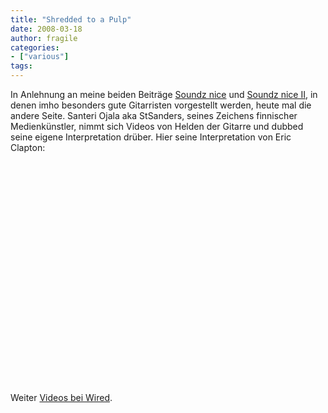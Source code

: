 ```yaml
---
title: "Shredded to a Pulp"
date: 2008-03-18
author: fragile
categories:
- ["various"]
tags:
---
```

In Anlehnung an meine beiden Beiträge <a href="http://www.it-webhost.de/2ndchaos/redcut/2007/02/12/soundz-nice/" target="_blank">Soundz nice</a> und <a href="http://www.it-webhost.de/2ndchaos/redcut/2007/03/28/soundz-nice-ii/">Soundz nice II</a>, in denen imho besonders gute Gitarristen vorgestellt werden, heute mal die andere Seite. Santeri Ojala aka StSanders, seines Zeichens finnischer Medienkünstler, nimmt sich Videos von Helden der Gitarre und dubbed seine eigene Interpretation drüber. Hier seine Interpretation von Eric Clapton:
<center>
<object width="425" height="355"><param name="movie" value="http://www.youtube.com/v/x_M9zWORBuA&hl=en"></param><param name="wmode" value="transparent"></param><embed src="http://www.youtube.com/v/x_M9zWORBuA&hl=en" type="application/x-shockwave-flash" wmode="transparent" width="425" height="355"></embed></object>
</center>

Weiter <a href="http://blog.wired.com/underwire/2008/02/watch-the-parod.html" target="_blank">Videos bei Wired</a>.